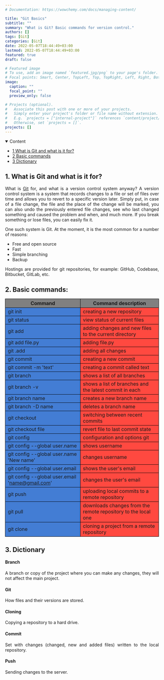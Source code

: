 ```yaml
---
# Documentation: https://wowchemy.com/docs/managing-content/

title: "Git Basics"
subtitle: ""
summary: "What is Git? Basic commands for version control."
authors: []
tags: [Git]
categories: [Git]
date: 2022-05-07T18:44:49+03:00
lastmod: 2022-05-07T18:44:49+03:00
featured: true
draft: false

# Featured image
# To use, add an image named `featured.jpg/png` to your page's folder.
# Focal points: Smart, Center, TopLeft, Top, TopRight, Left, Right, BottomLeft, Bottom, BottomRight.
image:
  caption: ""
  focal_point: ""
  preview_only: false

# Projects (optional).
#   Associate this post with one or more of your projects.
#   Simply enter your project's folder or file name without extension.
#   E.g. `projects = ["internal-project"]` references `content/project/deep-learning/index.md`.
#   Otherwise, set `projects = []`.
projects: []
---
```

<details class="toc-inpage d-print-none  " open="">
<summary class="font-weight-bold">Content</summary>
<nav id="TableOfContents" class="nav flex-column">
<ul>
<li class="nav-item"><a href="#about_git" class="nav-link"><span class="section-num">1</span> What is Git and what is it for?</a></li>
<li class="nav-item"><a href="#main_commands" class="nav-link"><span class="section-num">2</span> Basic commands</a></li>
<li class="nav-item"><a href="#dictionary" class="nav-link"><span class="section-num">3</span> Dictionary</a></li>
</ul>
</nav>
</details>

<h2 id='about_git'><span class="section-num"><b>1</span>. What is Git and what is it for?</b></h2>
<p align="justify">What is <a href="https://git-scm.com/" target = "_blank">Git</a> for, and what is a version control system anyway? A version control system is a system that records changes to a file or set of files over time and allows you to revert to a specific version later. Simply put, in case of a file change, the file and the place of the change will be marked, you can also undo the previously entered file changes, see who last changed something and caused the problem and when, and much more. If you break something or lose files, you can easily fix it.</p>
<p align="justify">One such system is Git. At the moment, it is the most common for a number of reasons:</p>
<ul><li>Free and open source</li>
<li>Fast</li>
<li>Simple branching</li>
<li>Backup</li></ul>
<p align="justify">Hostings are provided for git repositories, for example: GitHub, Codebase, Bitbucket, GitLab, etc.</p>

<h2 id='main_commands'><span class="section-num"><b>2</span>. Basic commands:</b></h2>

<style>
    .heatMap {
        text-align: center;
    }
    .heatMap th {
        background: grey;
        word-wrap: break-word;
        text-align: center;
    }
    td, th {
    	border: 1px solid black;
    }
    .heatMap td:nth-child(1) { background: #437DD4; }
    .heatMap td:nth-child(2) { background: #FF4940; }
</style>




<div class="heatMap">

| Command | Command description | 
| -- | -- |
| git init | creating a new repository |
| git status | view status of current files |
| git add | adding changes and new files to the current directory |
| git add file.py | adding file.py |
| git .add | adding all changes |
| git commit | creating a new commit |
| git commit -m 'text' | creating a commit called text |
| git branch | shows a list of all branches |
| git branch -v | shows a list of branches and the latest commit in each |
| git branch name | creates a new branch name |
| git branch -D name | deletes a branch name |
| git checkout | switching between recent commits |
| git checkout file | revert file to last commit state |
| git config | configuration and options git |
| git config --global user.name | shows username |
| git config --global user.name 'New name' | changes username |
| git config --global user.email | shows the user's email |
| git config --global user.email 'name@gmail.com' | changes the user's email |
| git push | uploading local commits to a remote repository |
| git pull | downloads changes from the remote repository to the local one |
| git clone | cloning a project from a remote repository |
</div>



<h2 id='dictionary'><span class="section-num"><b>3</span>. Dictionary</b></h2>
<h4>Branch</h4>
<p align="justify">A branch or copy of the project where you can make any changes, they will not affect the main project.</p>
<h4>Git</h4>
<p align="justify">How files and their versions are stored.</p>
<h4>Cloning</h4>
<p align="justify">Copying a repository to a hard drive.</p>
<h4>Commit</h4>
<p align="justify">Set with changes (changed, new and added files) written to the local repository.</p>
<h4>Push</h4>
<p align="justify">Sending changes to the server.</p>
